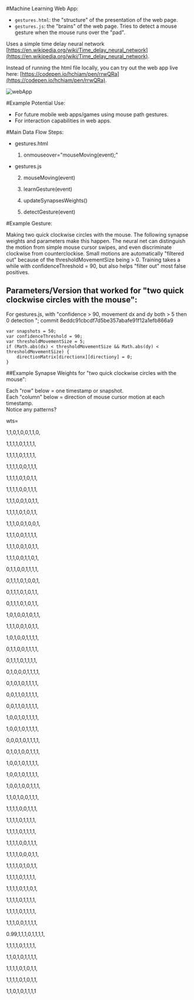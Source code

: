 #Machine Learning Web App:

* `gestures.html`:  the "structure" of the presentation of the web page.
* `gestures.js`:  the "brains" of the web page. Tries to detect a mouse gesture when the mouse runs over the "pad".

Uses a simple time delay neural network [https://en.wikipedia.org/wiki/Time_delay_neural_network](https://en.wikipedia.org/wiki/Time_delay_neural_network).

Instead of running the html file locally, you can try out the web app live here: [https://codepen.io/hchiam/pen/rrwQRa](https://codepen.io/hchiam/pen/rrwQRa).

![webApp](https://github.com/hchiam/machineLearning/blob/master/pictures/LearnGesture.png "a web app that tries to detect a gesture when the mouse runs over the 'pad'")

#Example Potential Use:

* For future mobile web apps/games using mouse path gestures.
* For interaction capabilities in web apps.

#Main Data Flow Steps:

* gestures.html

    1) onmouseover="mouseMoving(event);"

* gestures.js

    2) mouseMoving(event)

    3) learnGesture(event)

    4) updateSynapsesWeights()

    5) detectGesture(event)

#Example Gesture:

Making two quick clockwise circles with the mouse.  The following synapse weights and parameters make this happen.  The neural net can distinguish the motion from simple mouse cursor swipes, and even discriminate clockwise from counterclockise.  Small motions are automatically "filtered out" because of the thresholdMovementSize being > 0.  Training takes a while with confidenceThreshold = 90, but also helps "filter out" most false positives.

## Parameters/Version that worked for "two quick clockwise circles with the mouse":

For gestures.js, with "confidence > 90, movement dx and dy both > 5 then 0 detection "; commit 8eddc91cbcdf7d5be357abafe91f12a1efb866a9

```
var snapshots = 50;
var confidenceThreshold = 90;
var thresholdMovementSize = 5;
if (Math.abs(dx) < thresholdMovementSize && Math.abs(dy) < thresholdMovementSize) {
    directionMatrix[directionx][directiony] = 0;
}
```

##Example Synapse Weights for "two quick clockwise circles with the mouse":

Each "row" below = one timestamp or snapshot.  
Each "column" below = direction of mouse cursor motion at each timestamp.  
Notice any patterns?

wts=

1,1,0,1,0,0,1,1,0,

1,1,1,1,0,1,1,1,1,

1,1,1,1,0,1,1,1,1,

1,1,1,1,0,0,1,1,1,

1,1,1,1,0,1,0,1,1,

1,1,1,1,0,0,1,1,1,

1,1,1,0,0,1,0,1,1,

1,1,1,1,0,1,0,1,1,

1,1,1,0,0,1,0,0,1,

1,1,1,0,0,1,1,1,1,

1,1,1,0,0,1,0,1,1,

1,1,1,0,0,1,1,0,1,

0,1,1,0,0,1,1,1,1,

0,1,1,1,0,1,0,0,1,

0,1,1,1,0,1,0,1,1,

0,1,1,1,0,1,0,1,1,

1,0,1,0,0,1,0,1,1,

1,1,1,0,0,1,0,1,1,

1,0,1,0,0,1,1,1,1,

0,1,1,0,0,1,1,1,1,

0,1,1,1,0,1,1,1,1,

0,1,0,0,0,1,1,1,1,

0,1,0,1,0,1,1,1,1,

0,0,1,1,0,1,1,1,1,

0,0,1,1,0,1,1,1,1,

1,0,0,1,0,1,1,1,1,

1,0,0,1,0,1,1,1,1,

0,0,0,1,0,1,1,1,1,

0,1,0,1,0,0,1,1,1,

1,0,0,1,0,1,1,1,1,

1,0,0,1,0,1,1,1,1,

1,0,0,1,0,0,1,1,1,

1,1,0,1,0,0,1,1,1,

1,1,1,1,0,0,1,1,1,

1,1,1,1,0,1,1,1,1,

1,1,1,1,0,1,1,1,1,

1,1,1,1,0,0,1,1,1,

1,1,1,1,0,0,0,1,1,

1,1,1,1,0,1,0,1,1,

1,1,1,1,0,1,1,1,1,

1,1,1,1,0,1,1,0,1,

1,1,1,1,0,1,1,1,1,

1,1,1,1,0,1,1,1,1,

1,1,1,0,0,1,1,1,1,

0.99,1,1,1,0,1,1,1,1,

1,1,1,1,0,1,1,1,1,

1,1,0,1,0,1,1,1,1,

1,1,1,1,0,1,0,1,1,

1,1,1,1,0,1,0,1,1,

1,1,0,1,0,1,1,1,1
